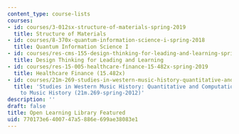 ```yaml
---
content_type: course-lists
courses:
- id: courses/3-012sx-structure-of-materials-spring-2019
  title: Structure of Materials
- id: courses/8-370x-quantum-information-science-i-spring-2018
  title: Quantum Information Science I
- id: courses/res-cms-155-design-thinking-for-leading-and-learning-spring-2019
  title: Design Thinking for Leading and Learning
- id: courses/res-15-005-healthcare-finance-15-482x-spring-2019
  title: Healthcare Finance (15.482x)
- id: courses/21m-269-studies-in-western-music-history-quantitative-and-computational-approaches-to-music-history-spring-2012
  title: 'Studies in Western Music History: Quantitative and Computational Approaches
    to Music History (21m.269-spring-2012)'
description: ''
draft: false
title: Open Learning Library Featured
uid: 770173e6-4007-47a5-886e-699ae38083e1
---
```

